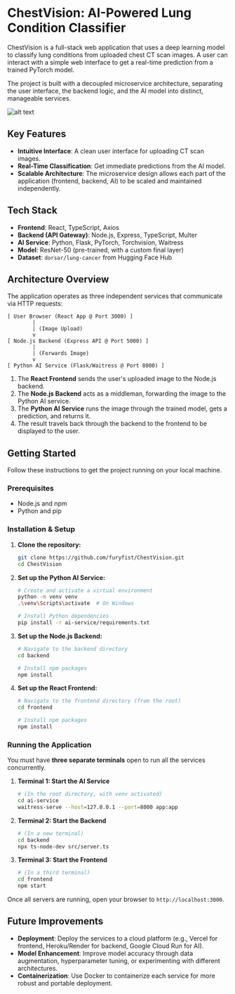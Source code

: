# ChestVision: AI-Powered Lung Condition Classifier

ChestVision is a full-stack web application that uses a deep learning model to classify lung conditions from uploaded chest CT scan images. A user can interact with a simple web interface to get a real-time prediction from a trained PyTorch model.

The project is built with a decoupled microservice architecture, separating the user interface, the backend logic, and the AI model into distinct, manageable services.

![alt text](image.png)

## Key Features

  - **Intuitive Interface**: A clean user interface for uploading CT scan images.
  - **Real-Time Classification**: Get immediate predictions from the AI model.
  - **Scalable Architecture**: The microservice design allows each part of the application (frontend, backend, AI) to be scaled and maintained independently.

## Tech Stack

  - **Frontend**: React, TypeScript, Axios
  - **Backend (API Gateway)**: Node.js, Express, TypeScript, Multer
  - **AI Service**: Python, Flask, PyTorch, Torchvision, Waitress
  - **Model**: ResNet-50 (pre-trained, with a custom final layer)
  - **Dataset**: `dorsar/lung-cancer` from Hugging Face Hub

## Architecture Overview

The application operates as three independent services that communicate via HTTP requests:

```
[ User Browser (React App @ Port 3000) ]
        |
        | (Image Upload)
        v
[ Node.js Backend (Express API @ Port 5000) ]
        |
        | (Forwards Image)
        v
[ Python AI Service (Flask/Waitress @ Port 8000) ]
```

1.  The **React Frontend** sends the user's uploaded image to the Node.js backend.
2.  The **Node.js Backend** acts as a middleman, forwarding the image to the Python AI service.
3.  The **Python AI Service** runs the image through the trained model, gets a prediction, and returns it.
4.  The result travels back through the backend to the frontend to be displayed to the user.

## Getting Started

Follow these instructions to get the project running on your local machine.

### Prerequisites

  - Node.js and npm
  - Python and pip

### Installation & Setup

1.  **Clone the repository:**

    ```bash
    git clone https://github.com/furyfist/ChestVision.git
    cd ChestVision
    ```

2.  **Set up the Python AI Service:**

    ```bash
    # Create and activate a virtual environment
    python -m venv venv
    .\venv\Scripts\activate  # On Windows

    # Install Python dependencies
    pip install -r ai-service/requirements.txt
    ```

3.  **Set up the Node.js Backend:**

    ```bash
    # Navigate to the backend directory
    cd backend

    # Install npm packages
    npm install
    ```

4.  **Set up the React Frontend:**

    ```bash
    # Navigate to the frontend directory (from the root)
    cd frontend

    # Install npm packages
    npm install
    ```

### Running the Application

You must have **three separate terminals** open to run all the services concurrently.

1.  **Terminal 1: Start the AI Service**

    ```bash
    # (In the root directory, with venv activated)
    cd ai-service
    waitress-serve --host=127.0.0.1 --port=8000 app:app
    ```

2.  **Terminal 2: Start the Backend**

    ```bash
    # (In a new terminal)
    cd backend
    npx ts-node-dev src/server.ts
    ```

3.  **Terminal 3: Start the Frontend**

    ```bash
    # (In a third terminal)
    cd frontend
    npm start
    ```

Once all servers are running, open your browser to `http://localhost:3000`.

## Future Improvements

  - **Deployment**: Deploy the services to a cloud platform (e.g., Vercel for frontend, Heroku/Render for backend, Google Cloud Run for AI).
  - **Model Enhancement**: Improve model accuracy through data augmentation, hyperparameter tuning, or experimenting with different architectures.
  - **Containerization**: Use Docker to containerize each service for more robust and portable deployment.